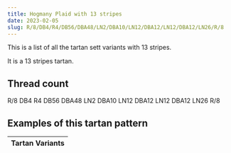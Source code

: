```yaml
---
title: Hogmany Plaid with 13 stripes
date: 2023-02-05
slug: R/8/DB4/R4/DB56/DBA48/LN2/DBA10/LN12/DBA12/LN12/DBA12/LN26/R/8
---
```

This is a list of all the tartan sett variants with 13 stripes.

It is a 13 stripes tartan.


## Thread count
R/8 DB4 R4 DB56 DBA48 LN2 DBA10 LN12 DBA12 LN12 DBA12 LN26 R/8

## Examples of this tartan pattern

| Tartan Variants |
|---------------|
